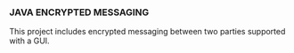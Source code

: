 ### JAVA ENCRYPTED MESSAGING

This project includes encrypted messaging between two parties supported with a GUI.
